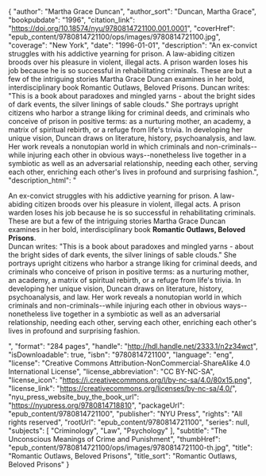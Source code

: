 {
  "author": "Martha Grace Duncan",
  "author_sort": "Duncan, Martha Grace",
  "bookpubdate": "1996",
  "citation_link": "https://doi.org/10.18574/nyu/9780814721100.001.0001",
  "coverHref": "epub_content/9780814721100/ops/images/9780814721100.jpg",
  "coverage": "New York",
  "date": "1996-01-01",
  "description": "An ex-convict struggles with his addictive yearning for prison. A law-abiding citizen broods over his pleasure in violent, illegal acts. A prison warden loses his job because he is so successful in rehabilitating criminals. These are but a few of the intriguing stories Martha Grace Duncan examines in her bold, interdisciplinary book Romantic Outlaws, Beloved Prisons. Duncan writes: \"This is a book about paradoxes and mingled yarns - about the bright sides of dark events, the silver linings of sable clouds.\"  She portrays upright citizens who harbor a strange liking for criminal deeds, and criminals who conceive of prison in positive terms: as a nurturing mother, an academy, a matrix of spiritual rebirth, or a refuge from life's trivia. In developing her unique vision, Duncan draws on literature, history, psychoanalysis, and law. Her work reveals a nonutopian world in which criminals and non-criminals--while injuring each other in obvious ways--nonetheless live together in a symbiotic as well as an adversarial relationship, needing each other, serving each other, enriching each other's lives in profound and surprising fashion.",
  "description_html": "<p>An ex-convict struggles with his addictive yearning for prison. A law-abiding citizen broods over his pleasure in violent, illegal acts. A prison warden loses his job because he is so successful in rehabilitating criminals. These are but a few of the intriguing stories Martha Grace Duncan examines in her bold, interdisciplinary book <b>Romantic Outlaws, Beloved Prisons</b>.<br> Duncan writes: \"This is a book about paradoxes and mingled yarns - about the bright sides of dark events, the silver linings of sable clouds.\"  She portrays upright citizens who harbor a strange liking for criminal deeds, and criminals who conceive of prison in positive terms: as a nurturing mother, an academy, a matrix of spiritual rebirth, or a refuge from life's trivia. In developing her unique vision, Duncan draws on literature, history, psychoanalysis, and law. Her work reveals a nonutopian world in which criminals and non-criminals--while injuring each other in obvious ways--nonetheless live together in a symbiotic as well as an adversarial relationship, needing each other, serving each other, enriching each other's lives in profound and surprising fashion.</p>",
  "format": "284 pages",
  "handle": "http://hdl.handle.net/2333.1/n2z34wct",
  "isDownloadable": true,
  "isbn": "9780814721100",
  "language": "eng",
  "license": "Creative Commons Attribution-NonCommercial-ShareAlike 4.0 International License",
  "license_abbreviation": "CC BY-NC-SA",
  "license_icon": "https://i.creativecommons.org/l/by-nc-sa/4.0/80x15.png",
  "license_link": "https://creativecommons.org/licenses/by-nc-sa/4.0/",
  "nyu_press_website_buy_the_book_url": "https://nyupress.org/9780814718810",
  "packageUrl": "epub_content/9780814721100",
  "publisher": "NYU Press",
  "rights": "All rights reserved",
  "rootUrl": "epub_content/9780814721100",
  "series": null,
  "subjects": [
    "Criminology",
    "Law",
    "Psychology"
  ],
  "subtitle": "The Unconscious Meanings of Crime and Punishment",
  "thumbHref": "epub_content/9780814721100/ops/images/9780814721100-th.jpg",
  "title": "Romantic Outlaws, Beloved Prisons",
  "title_sort": "Romantic Outlaws, Beloved Prisons"
}
